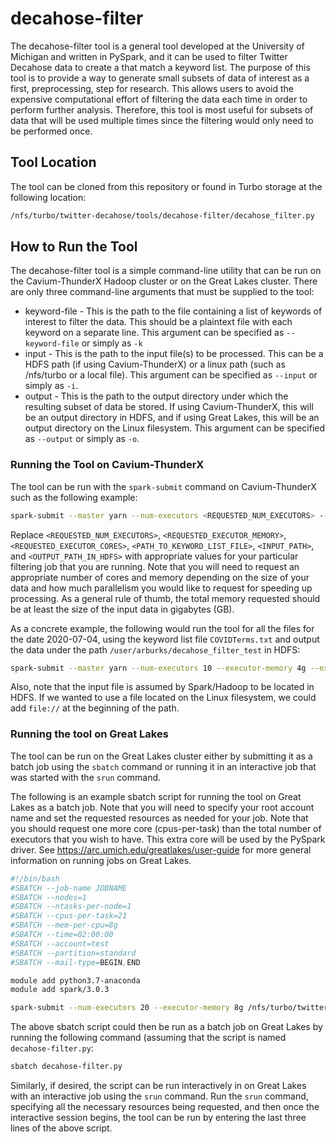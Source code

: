 # decahose-filter
The decahose-filter tool is a general tool developed at the University of Michigan and written in PySpark, and it can be used to filter Twitter Decahose data to create a that match a keyword list. The purpose of this tool is to provide a way to generate small subsets of data of interest as a first, preprocessing, step for research. This allows users to avoid the expensive computational effort of filtering the data each time in order to perform further analysis. Therefore, this tool is most useful for subsets of data that will be used multiple times since the filtering would only need to be performed once.

## Tool Location
The tool can be cloned from this repository or found in Turbo storage at the following location:
```bash
/nfs/turbo/twitter-decahose/tools/decahose-filter/decahose_filter.py
```

## How to Run the Tool
The decahose-filter tool is a simple command-line utility that can be run on the Cavium-ThunderX Hadoop cluster or on the Great Lakes cluster. There are only three command-line arguments that must be supplied to the tool:

* keyword-file - This is the path to the file containing a list of keywords of interest to filter the data. This should be a plaintext file with each keyword on a separate line. This argument can be specified as `--keyword-file` or simply as `-k`
* input - This is the path to the input file(s) to be processed. This can be a HDFS path (if using Cavium-ThunderX) or a linux path (such as /nfs/turbo or a local file). This argument can be specified as `--input` or simply as `-i`.
* output - This is the path to the output directory under which the resulting subset of data be stored. If using Cavium-ThunderX, this will be an output directory in HDFS, and if using Great Lakes, this will be an output directory on the Linux filesystem. This argument can be specified as `--output` or simply as `-o`.

### Running the Tool on Cavium-ThunderX
The tool can be run with the `spark-submit` command on Cavium-ThunderX such as the following example:
```bash
spark-submit --master yarn --num-executors <REQUESTED_NUM_EXECUTORS> --executor-memory <REQUESTED_EXECUTOR_MEMORY> --executor-cores <REQUESTED_EXECUTOR_CORES> /nfs/turbo/twitter-decahose/tools/decahose-filter/decahose_filter.py  -k <PATH_TO_KEYWORD_LIST_FILE> -i <INPUT_PATH> -o <OUTPUT_PATH_IN_HDFS>
```
Replace `<REQUESTED_NUM_EXECUTORS>`, `<REQUESTED_EXECUTOR_MEMORY>`, `<REQUESTED_EXECUTOR_CORES>`, `<PATH_TO_KEYWORD_LIST_FILE>`, `<INPUT_PATH>`, and `<OUTPUT_PATH_IN_HDFS>` with appropriate values for your particular filtering job that you are running. Note that you will need to request an appropriate number of cores and memory depending on the size of your data and how much parallelism you would like to request for speeding up processing. As a general rule of thumb, the total memory requested should be at least the size of the input data in gigabytes (GB).

As a concrete example, the following would run the tool for all the files for the date 2020-07-04, using the keyword list file `COVIDTerms.txt` and output the data under the path `/user/arburks/decahose_filter_test` in HDFS:

```bash
spark-submit --master yarn --num-executors 10 --executor-memory 4g --executor-cores 4 /nfs/turbo/twitter-decahose/tools/decahose-filter/decahose_filter.py -k COVIDTerms.txt -i /data/twitter/decahose/2020/decahose.2020-07-04*bz2 -o /user/arburks/decahose_filter_test
```

Also, note that the input file is assumed by Spark/Hadoop to be located in HDFS. If we wanted to use a file located on the Linux filesystem, we could add `file://` at the beginning of the path.

### Running the tool on Great Lakes
The tool can be run on the Great Lakes cluster either by submitting it as a batch job using the `sbatch` command or running it in an interactive job that was started with the `srun` command.

The following is an example sbatch script for running the tool on Great Lakes as a batch job. Note that you will need to specify your root account name and set the requested resources as needed for your job. Note that you should request one more core (cpus-per-task) than the total number of executors that you wish to have. This extra core will be used by the PySpark driver. See https://arc.umich.edu/greatlakes/user-guide for more general information on running jobs on Great Lakes.

```bash
#!/bin/bash
#SBATCH --job-name JOBNAME
#SBATCH --nodes=1
#SBATCH --ntasks-per-node=1
#SBATCH --cpus-per-task=21
#SBATCH --mem-per-cpu=8g
#SBATCH --time=02:00:00
#SBATCH --account=test
#SBATCH --partition=standard
#SBATCH --mail-type=BEGIN,END

module add python3.7-anaconda
module add spark/3.0.3

spark-submit --num-executors 20 --executor-memory 8g /nfs/turbo/twitter-decahose/tools/decahose-filter/decahose_filter.py/ -k /home/arburks/COVIDTerms.txt -i file:///nfs/turbo/twitter-decahose/decahose/raw/decahose.2020-07-31.* -o /home/arburks/decahose_filter_test
```

The above sbatch script could then be run as a batch job on Great Lakes by running the following command (assuming that the script is named `decahose-filter.py`:
```bash
sbatch decahose-filter.py
```

Similarly, if desired, the script can be run interactively in on Great Lakes with an interactive job using the `srun` command. Run the `srun` command, specifying all the necessary resources being requested, and then once the interactive session begins, the tool can be run by entering the last three lines of the above script.

